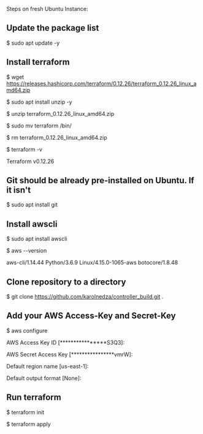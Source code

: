 Steps on fresh Ubuntu Instance:

## Update the package list

$ sudo apt update -y

## Install terraform

$ wget https://releases.hashicorp.com/terraform/0.12.26/terraform_0.12.26_linux_amd64.zip

$ sudo apt install unzip -y

$ unzip terraform_0.12.26_linux_amd64.zip

$ sudo mv terraform /bin/

$ rm terraform_0.12.26_linux_amd64.zip

$ terraform -v

Terraform v0.12.26

## Git should be already pre-installed on Ubuntu. If it isn't

$ sudo apt install git

## Install awscli

$ sudo apt install awscli

$ aws --version

aws-cli/1.14.44 Python/3.6.9 Linux/4.15.0-1065-aws botocore/1.8.48


## Clone repository to a directory

$ git clone https://github.com/karolnedza/controller_build.git .

## Add your AWS Access-Key and Secret-Key

$ aws configure

AWS Access Key ID [****************S3Q3]:

AWS Secret Access Key [****************vmrW]:

Default region name [us-east-1]:

Default output format [None]:



## Run terraform

$ terraform init

$ terraform apply
